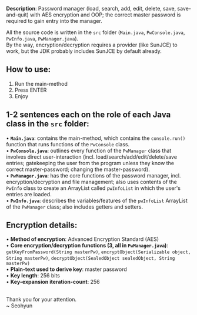 <b>Description</b>: Password manager (load, search, add, edit, delete, save, save-and-quit) with AES encryption and OOP; the correct master password is required to gain entry into the manager.<br>

All the source code is written in the `src` folder (`Main.java`, `PwConsole.java`, `PwInfo.java`, `PwManager.java`).<br>
By the way, encryption/decryption requires a provider (like SunJCE) to work, but the JDK probably includes SunJCE by default already.

How to use: 
-
1. Run the main-method
2. Press ENTER
3. Enjoy

1-2 sentences each on the role of each Java class in the `src` folder: 
-
• <b>`Main.java`</b>: contains the main-method, which contains the `console.run()` function that runs functions of the `PwConsole` class.<br>
• <b>`PwConsole.java`</b>: outlines every function of the `PwManager` class that involves direct user-interaction (incl. load/search/add/edit/delete/save entries; gatekeeping the user from the program unless they know the correct master-password; changing the master-password).<br>
• <b>`PwManager.java`</b>: has the core functions of the password manager, incl. encryption/decryption and file management; also uses contents of the `PwInfo` class to create an ArrayList called `pwInfoList` in which the user's entries are loaded.<br>
• <b>`PwInfo.java`</b>: describes the variables/features of the `pwInfoList` ArrayList of the `PwManager` class; also includes getters and setters.<br>

Encryption details: 
-
• <b>Method of encryption</b>: Advanced Encryption Standard (AES)<br>
• <b>Core encryption/decryption functions (3, all in `PwManager.java`)</b>: `getKeyFromPassword(String masterPw)`, `encryptObject(Serializable object, String masterPw)`, `decryptObject(SealedObject sealedObject, String masterPw)`<br>
• <b>Plain-text used to derive key</b>: master password<br>
• <b>Key length</b>: 256 bits<br>
• <b>Key-expansion iteration-count</b>: 256<br>
<br>

Thank you for your attention.<br>
~ Seohyun
